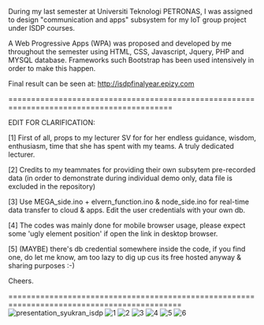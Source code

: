 During my last semester at Universiti Teknologi PETRONAS, I was assigned to design "communication and apps" subsystem for my IoT group project under ISDP courses.

A Web Progressive Apps (WPA) was proposed and developed by me throughout the semester using HTML, CSS, Javascript, Jquery, PHP and MYSQL database. Frameworks such Bootstrap has been used intensively in order to make this happen.

Final result can be seen at: http://isdpfinalyear.epizy.com

==========================================================================================

EDIT FOR CLARIFICATION:

[1] First of all, props to my lecturer SV for for her endless guidance, wisdom, enthusiasm, time that she has spent with my teams. A truly dedicated lecturer.

[2] Credits to my teammates for providing their own subsytem pre-recorded data (in order to demonstrate during individual demo only, data file is excluded in the repository) 

[3] Use MEGA_side.ino + elvern_function.ino & node_side.ino for real-time data transfer to cloud & apps. Edit the user credentials with your own db.

[4] The codes was mainly done for mobile browser usage, please expect some 'ugly element position' if open the link in desktop browser. 

[5] (MAYBE) there's db credential somewhere inside the code, if you find one, do let me know, am too lazy to dig up cus its free hosted anyway & sharing purposes :-)

Cheers.  

============================================================================================
![presentation_syukran_isdp](https://user-images.githubusercontent.com/51852197/88819004-fcfd3e80-d1f1-11ea-9a87-2834d003fa72.jpg)
![1](https://user-images.githubusercontent.com/51852197/88816718-44360000-d1ef-11ea-933d-1b5e2ba762ae.PNG)
![2](https://user-images.githubusercontent.com/51852197/88816707-41d3a600-d1ef-11ea-8d12-08e5437e06cd.PNG)
![3](https://user-images.githubusercontent.com/51852197/88816704-40a27900-d1ef-11ea-83fb-7c269c94a28c.PNG)
![4](https://user-images.githubusercontent.com/51852197/88816699-3ed8b580-d1ef-11ea-8ad0-319f23233c42.PNG)
![5](https://user-images.githubusercontent.com/51852197/88816692-3da78880-d1ef-11ea-9d07-2dc6bf88d002.PNG)
![6](https://user-images.githubusercontent.com/51852197/88816666-38e2d480-d1ef-11ea-9d30-44080b979155.PNG)

